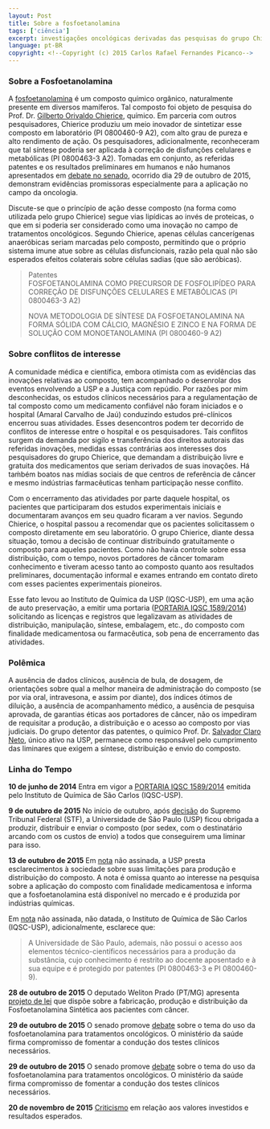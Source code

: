 ```yaml
---
layout: Post
title: Sobre a fosfoetanolamina
tags: ['ciência']
excerpt: investigações oncológicas derivadas das pesquisas do grupo Chierice
language: pt-BR
copyright: <!--Copyright (c) 2015 Carlos Rafael Fernandes Picanco-->
---
```

### Sobre a Fosfoetanolamina

A [fosfoetanolamina](https://pt.wikipedia.org/wiki/Fosfoetanolamina) é um composto químico orgânico, naturalmente presente em diversos mamíferos. Tal composto foi objeto de pesquisa do Prof. Dr. [Gilberto Orivaldo Chierice](http://lattes.cnpq.br/8034254143160012), químico. Em parceria com outros pesquisadores, Chierice produziu um meio inovador de sintetizar esse composto em laboratório (PI 0800460-9 A2), com alto grau de pureza e alto rendimento de ação. Os pesquisadores, adicionalmente, reconheceram que tal síntese poderia ser aplicada à correção de disfunções celulares e metabólicas (PI 0800463-3 A2). Tomadas em conjunto, as referidas patentes e os resultados preliminares em humanos e não humanos apresentados em [debate no senado](https://youtu.be/jLX0_bT8Gh0?t=37m31s), ocorrido dia 29 de outubro de 2015, demonstram evidências promissoras especialmente para a aplicação no campo da oncologia.

Discute-se que o princípio de ação desse composto (na forma como utilizada pelo grupo Chierice) segue vias lipídicas ao invés de proteicas, o que em si poderia ser considerado como uma inovação no campo de tratamentos oncológicos. Segundo Chierice, apenas células cancerígenas anaeróbicas seriam marcadas pelo composto, permitindo que o próprio sistema imune atue sobre as células disfuncionais, razão pela qual não são esperados efeitos colaterais sobre células sadias (que são aeróbicas).

> Patentes   
> FOSFOETANOLAMINA COMO PRECURSOR DE FOSFOLIPÍDEO PARA CORREÇÃO DE DISFUNÇÕES CELULARES E METABÓLICAS (PI 0800463-3 A2)
>
> NOVA METODOLOGIA DE SÍNTESE DA FOSFOETANOLAMINA NA FORMA SÓLIDA COM CÁLCIO, MAGNÉSIO E ZINCO E NA FORMA DE SOLUÇÃO COM MONOETANOLAMINA (PI 0800460-9 A2) 

### Sobre conflitos de interesse

A comunidade médica e científica, embora otimista com as evidências das inovações relativas ao composto, tem acompanhado o desenrolar dos eventos envolvendo a USP e a Justiça com repúdio. Por razões por mim desconhecidas, os estudos clínicos necessários para a regulamentação de tal composto como um medicamento confiável não foram iniciados e o hospital (Amaral Carvalho de Jaú) conduzindo estudos pré-clínicos encerrou suas atividades. Esses desencontros podem ter decorrido de conflitos de interesse entre o hospital e os pesquisadores. Tais conflitos surgem da demanda por sigilo e transferência dos direitos autorais das referidas inovações, medidas essas contrárias aos interesses dos pesquisadores do grupo Chierice, que demandam a distribuição livre e gratuita dos medicamentos que seriam derivados de suas inovações. Há taḿbém boatos nas mídias sociais de que centros de referência de câncer e mesmo indústrias farmacêuticas tenham participação nesse conflito. 

Com o encerramento das atividades por parte daquele hospital, os pacientes que participaram dos estudos experimentais iniciais e documentaram avanços em seu quadro ficaram a ver navios. Segundo Chierice, o hospital passou a recomendar que os pacientes solicitassem o composto diretamente em seu laboratório. O grupo Chierice, diante dessa situação, tomou a decisão de continuar distribuindo gratuitamente o composto para aqueles pacientes. Como não havia controle sobre essa distribuição, com o tempo, novos portadores de câncer tomaram conhecimento e tiveram acesso tanto ao composto quanto aos resultados preliminares, documentação informal e exames entrando em contato direto com esses pacientes experimentais pioneiros.

Esse fato levou ao Instituto de Química da USP (IQSC-USP), em uma ação de auto preservação, a emitir uma portaria ([PORTARIA IQSC 1589/2014](http://www5.iqsc.usp.br/files/2015/09/Portaria-distribuicao-de-medicamentos.pdf)) solicitando as licenças e registros que legalizavam as atividades de distribuição, manipulação, síntese, embalagem, etc., do composto com finalidade medicamentosa ou farmacêutica, sob pena de encerramento das atividades.

### Polêmica

A ausência de dados clínicos, ausência de bula, de dosagem, de orientações sobre qual a melhor maneira de administração do composto (se por via oral, intravesona, e assim por diante), dos índices ótimos de diluição, a ausência de acompanhamento médico, a ausência de pesquisa aprovada, de garantias éticas aos portadores de câncer, não os impediram de requisitar a produção, a distribuição e o acesso ao composto por vias judiciais. Do grupo detentor das patentes, o químico Prof. Dr. [Salvador Claro Neto](http://lattes.cnpq.br/7471848074648888), único ativo na USP, permanece como responsável pelo cumprimento das liminares que exigem a síntese, distribuição e envio do composto.

### Linha do Tempo

**10 de junho de 2014**
Entra em vigor a [PORTARIA IQSC 1589/2014](http://www5.iqsc.usp.br/files/2015/09/Portaria-distribuicao-de-medicamentos.pdf) emitida pelo Instituto de Química de São Carlos (IQSC-USP).

**9 de outubro de 2015**
No início de outubro, após [decisão](http://www.stf.jus.br/portal/cms/verNoticiaDetalhe.asp?idConteudo=301441) do Supremo Tribunal Federal (STF), a Universidade de São Paulo (USP) ficou obrigada a produzir, distribuir e enviar o composto (por sedex, com o destinatário arcando com os custos de envio) a todos que conseguirem uma liminar para isso. 

**13 de outubro de 2015**
Em [nota](http://www5.usp.br/99485/usp-divulga-comunicado-sobre-a-substancia-fosfoetanolamina/) não assinada, a USP presta esclarecimentos à sociedade sobre suas limitações para produção e distribuição do composto. A nota é omissa quanto ao interesse na pesquisa sobre a aplicação do composto com finalidade medicamentosa e informa que a fosfoetanolamina está disponível no mercado e é produzida por indústrias químicas. 

Em [nota](http://www5.iqsc.usp.br/esclarecimentos-a-sociedade/) não assinada, não datada, o Instituto de Química de São Carlos (IQSC-USP), adicionalmente, esclarece que:

> A Universidade de São Paulo, ademais, não possui o acesso aos elementos técnico-científicos necessários para a produção da substância, cujo conhecimento é restrito ao docente aposentado e à sua equipe e é protegido por patentes (PI 0800463-3 e PI 0800460-9).

**28 de outubro de 2015**
O deputado Weliton Prado (PT/MG) apresenta [projeto de lei](http://www2.camara.leg.br/proposicoesWeb/fichadetramitacao?idProposicao=2025544) que dispõe sobre a fabricação, produção e distribuição da Fosfoetanolamina Sintética aos pacientes com câncer.

**29 de outubro de 2015**
O senado promove [debate](https://youtu.be/jLX0_bT8Gh0?t=37m31s) sobre o tema do uso da fosfoetanolamina para tratamentos oncológicos. O ministério da saúde firma compromisso de fomentar a condução dos testes clínicos necessários.

**29 de outubro de 2015**
O senado promove [debate](https://youtu.be/jLX0_bT8Gh0?t=37m31s) sobre o tema do uso da fosfoetanolamina para tratamentos oncológicos. O ministério da saúde firma compromisso de fomentar a condução dos testes clínicos necessários.

**20 de novembro de 2015**
[Criticismo](http://posgraduando.com/fosfoetanolamina-cura-cancer-imprudencia-divulgacao-cientifica/) em relação aos valores investidos e resultados esperados.

